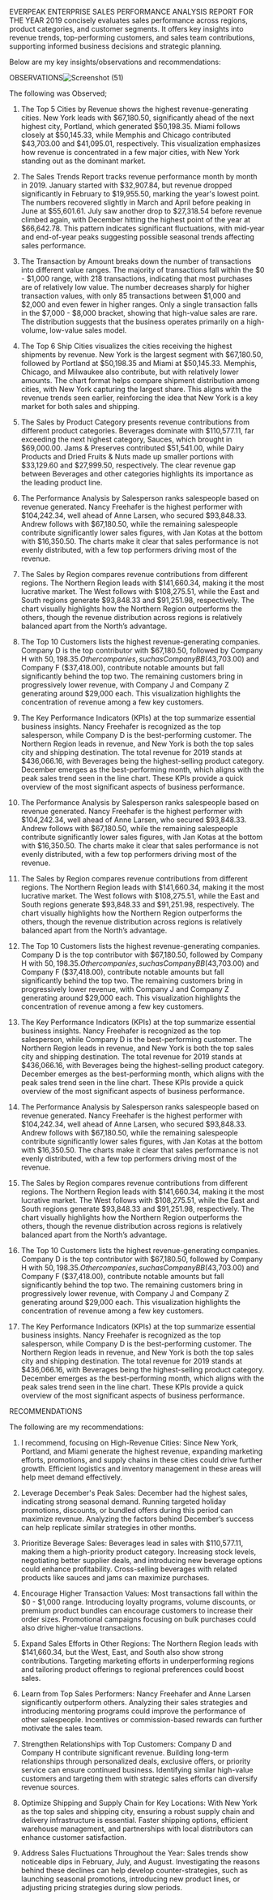 EVERPEAK ENTERPRISE SALES PERFORMANCE ANALYSIS REPORT FOR THE YEAR 2019 concisely evaluates sales performance across regions, product categories, and customer segments. It offers key insights into revenue trends, top-performing customers, and sales team contributions, supporting informed business decisions and strategic planning.

Below are my key insights/observations  and recommendations:

 

OBSERVATIONS![Screenshot (51)](https://github.com/user-attachments/assets/c25c59b6-d380-4c57-ad27-ae9a6e36d697)


The following was Observed;

 

1. The Top 5 Cities by Revenue shows the highest revenue-generating cities. New York leads with $67,180.50, significantly ahead of the next highest city, Portland, which generated $50,198.35. Miami follows closely at $50,145.33, while Memphis and Chicago contributed $43,703.00 and $41,095.01, respectively.  This visualization emphasizes how revenue is concentrated in a few major cities, with New York standing out as the dominant market.

 

2. The Sales Trends Report tracks revenue performance month by month in 2019. January started with $32,907.84, but revenue dropped significantly in February to $19,955.50, marking the year's lowest point. The numbers recovered slightly in March and April before peaking in June at $55,601.61. July saw another drop to $27,318.54 before revenue climbed again, with December hitting the highest point of the year at $66,642.78. This pattern indicates significant fluctuations, with mid-year and end-of-year peaks suggesting possible seasonal trends affecting sales performance.

 

3. The Transaction by Amount breaks down the number of transactions into different value ranges. The majority of transactions fall within the $0 - $1,000 range, with 218 transactions, indicating that most purchases are of relatively low value. The number decreases sharply for higher transaction values, with only 85 transactions between $1,000 and $2,000 and even fewer in higher ranges. Only a single transaction falls in the $7,000 - $8,000 bracket, showing that high-value sales are rare. The distribution suggests that the business operates primarily on a high-volume, low-value sales model.

 

4. The Top 6 Ship Cities visualizes the cities receiving the highest shipments by revenue. New York is the largest segment with $67,180.50, followed by Portland at $50,198.35 and Miami at $50,145.33. Memphis, Chicago, and Milwaukee also contribute, but with relatively lower amounts. The chart format helps compare shipment distribution among cities, with New York capturing the largest share. This aligns with the revenue trends seen earlier, reinforcing the idea that New York is a key market for both sales and shipping.

 

5. The Sales by Product Category presents revenue contributions from different product categories. Beverages dominate with $110,577.11, far exceeding the next highest category, Sauces, which brought in $69,000.00. Jams & Preserves contributed $51,541.00, while Dairy Products and Dried Fruits & Nuts made up smaller portions with $33,129.60 and $27,999.50, respectively. The clear revenue gap between Beverages and other categories highlights its importance as the leading product line.

6. The Performance Analysis by Salesperson ranks salespeople based on revenue generated. Nancy Freehafer is the highest performer with $104,242.34, well ahead of Anne Larsen, who secured $93,848.33. Andrew follows with $67,180.50, while the remaining salespeople contribute significantly lower sales figures, with Jan Kotas at the bottom with $16,350.50. The charts make it clear that sales performance is not evenly distributed, with a few top performers driving most of the revenue.

 

7. The Sales by Region compares revenue contributions from different regions. The Northern Region leads with $141,660.34, making it the most lucrative market. The West follows with $108,275.51, while the East and South regions generate $93,848.33 and $91,251.98, respectively. The chart visually highlights how the Northern Region outperforms the others, though the revenue distribution across regions is relatively balanced apart from the North’s advantage.

 

8. The Top 10 Customers lists the highest revenue-generating companies. Company D is the top contributor with $67,180.50, followed by Company H with $50,198.35. Other companies, such as Company BB ($43,703.00) and Company F ($37,418.00), contribute notable amounts but fall significantly behind the top two. The remaining customers bring in progressively lower revenue, with Company J and Company Z generating around $29,000 each. This visualization highlights the concentration of revenue among a few key customers.

 

9. The Key Performance Indicators (KPIs) at the top summarize essential business insights. Nancy Freehafer is recognized as the top salesperson, while Company D is the best-performing customer. The Northern Region leads in revenue, and New York is both the top sales city and shipping destination. The total revenue for 2019 stands at $436,066.16, with Beverages being the highest-selling product category. December emerges as the best-performing month, which aligns with the peak sales trend seen in the line chart. These KPIs provide a quick overview of the most significant aspects of business performance.

 

6. The Performance Analysis by Salesperson ranks salespeople based on revenue generated. Nancy Freehafer is the highest performer with $104,242.34, well ahead of Anne Larsen, who secured $93,848.33. Andrew follows with $67,180.50, while the remaining salespeople contribute significantly lower sales figures, with Jan Kotas at the bottom with $16,350.50. The charts make it clear that sales performance is not evenly distributed, with a few top performers driving most of the revenue.

 

7. The Sales by Region compares revenue contributions from different regions. The Northern Region leads with $141,660.34, making it the most lucrative market. The West follows with $108,275.51, while the East and South regions generate $93,848.33 and $91,251.98, respectively. The chart visually highlights how the Northern Region outperforms the others, though the revenue distribution across regions is relatively balanced apart from the North’s advantage.

 

8. The Top 10 Customers lists the highest revenue-generating companies. Company D is the top contributor with $67,180.50, followed by Company H with $50,198.35. Other companies, such as Company BB ($43,703.00) and Company F ($37,418.00), contribute notable amounts but fall significantly behind the top two. The remaining customers bring in progressively lower revenue, with Company J and Company Z generating around $29,000 each. This visualization highlights the concentration of revenue among a few key customers.

 

9. The Key Performance Indicators (KPIs) at the top summarize essential business insights. Nancy Freehafer is recognized as the top salesperson, while Company D is the best-performing customer. The Northern Region leads in revenue, and New York is both the top sales city and shipping destination. The total revenue for 2019 stands at $436,066.16, with Beverages being the highest-selling product category. December emerges as the best-performing month, which aligns with the peak sales trend seen in the line chart. These KPIs provide a quick overview of the most significant aspects of business performance.


 

6. The Performance Analysis by Salesperson ranks salespeople based on revenue generated. Nancy Freehafer is the highest performer with $104,242.34, well ahead of Anne Larsen, who secured $93,848.33. Andrew follows with $67,180.50, while the remaining salespeople contribute significantly lower sales figures, with Jan Kotas at the bottom with $16,350.50. The charts make it clear that sales performance is not evenly distributed, with a few top performers driving most of the revenue.

 

7. The Sales by Region compares revenue contributions from different regions. The Northern Region leads with $141,660.34, making it the most lucrative market. The West follows with $108,275.51, while the East and South regions generate $93,848.33 and $91,251.98, respectively. The chart visually highlights how the Northern Region outperforms the others, though the revenue distribution across regions is relatively balanced apart from the North’s advantage.

 

8. The Top 10 Customers lists the highest revenue-generating companies. Company D is the top contributor with $67,180.50, followed by Company H with $50,198.35. Other companies, such as Company BB ($43,703.00) and Company F ($37,418.00), contribute notable amounts but fall significantly behind the top two. The remaining customers bring in progressively lower revenue, with Company J and Company Z generating around $29,000 each. This visualization highlights the concentration of revenue among a few key customers.

 

9. The Key Performance Indicators (KPIs) at the top summarize essential business insights. Nancy Freehafer is recognized as the top salesperson, while Company D is the best-performing customer. The Northern Region leads in revenue, and New York is both the top sales city and shipping destination. The total revenue for 2019 stands at $436,066.16, with Beverages being the highest-selling product category. December emerges as the best-performing month, which aligns with the peak sales trend seen in the line chart. These KPIs provide a quick overview of the most significant aspects of business performance.

 

RECOMMENDATIONS

The following are my recommendations:

 

1. I recommend, focusing on High-Revenue Cities: Since New York, Portland, and Miami generate the highest revenue, expanding marketing efforts, promotions, and supply chains in these cities could drive further growth. Efficient logistics and inventory management in these areas will help meet demand effectively.

 

2. Leverage December's Peak Sales: December had the highest sales, indicating strong seasonal demand. Running targeted holiday promotions, discounts, or bundled offers during this period can maximize revenue. Analyzing the factors behind December’s success can help replicate similar strategies in other months.

 

3. Prioritize Beverage Sales: Beverages lead in sales with $110,577.11, making them a high-priority product category. Increasing stock levels, negotiating better supplier deals, and introducing new beverage options could enhance profitability. Cross-selling beverages with related products like sauces and jams can maximize purchases.

 

4. Encourage Higher Transaction Values: Most transactions fall within the $0 - $1,000 range. Introducing loyalty programs, volume discounts, or premium product bundles can encourage customers to increase their order sizes. Promotional campaigns focusing on bulk purchases could also drive higher-value transactions.

 

5. Expand Sales Efforts in Other Regions: The Northern Region leads with $141,660.34, but the West, East, and South also show strong contributions. Targeting marketing efforts in underperforming regions and tailoring product offerings to regional preferences could boost sales.

 

6. Learn from Top Sales Performers: Nancy Freehafer and Anne Larsen significantly outperform others. Analyzing their sales strategies and introducing mentoring programs could improve the performance of other salespeople. Incentives or commission-based rewards can further motivate the sales team.

 

7. Strengthen Relationships with Top Customers: Company D and Company H contribute significant revenue. Building long-term relationships through personalized deals, exclusive offers, or priority service can ensure continued business. Identifying similar high-value customers and targeting them with strategic sales efforts can diversify revenue sources.

 

8. Optimize Shipping and Supply Chain for Key Locations: With New York as the top sales and shipping city, ensuring a robust supply chain and delivery infrastructure is essential. Faster shipping options, efficient warehouse management, and partnerships with local distributors can enhance customer satisfaction.

 

9. Address Sales Fluctuations Throughout the Year:  Sales trends show noticeable dips in February, July, and August. Investigating the reasons behind these declines can help develop counter-strategies, such as launching seasonal promotions, introducing new product lines, or adjusting pricing strategies during slow periods.
